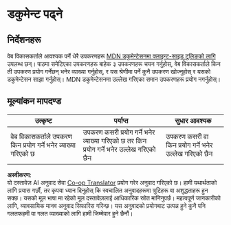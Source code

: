 <!--
CO_OP_TRANSLATOR_METADATA:
{
  "original_hash": "1ce4deaec80130d3a0a3c906568459fc",
  "translation_date": "2025-08-25T23:14:34+00:00",
  "source_file": "1-getting-started-lessons/1-intro-to-programming-languages/assignment.md",
  "language_code": "ne"
}
-->
# डकुमेन्ट पढ्ने

## निर्देशनहरू

वेब विकासकर्ताले आवश्यक पर्ने धेरै उपकरणहरू [MDN डकुमेन्टेसनमा क्लाइन्ट-साइड टूलिङको लागि](https://developer.mozilla.org/docs/Learn/Tools_and_testing/Understanding_client-side_tools/Overview) उपलब्ध छन्। पाठमा समेटिएका उपकरणहरू बाहेक ३ उपकरणहरू चयन गर्नुहोस्, वेब विकासकर्ताले किन ती उपकरण प्रयोग गर्नेछन् भनेर व्याख्या गर्नुहोस्, र यस श्रेणीमा पर्ने कुनै उपकरण खोज्नुहोस् र यसको डकुमेन्टेसन साझा गर्नुहोस्। MDN डकुमेन्टेसनमा उल्लेख गरिएका समान उपकरणहरू प्रयोग नगर्नुहोस्।

## मूल्यांकन मापदण्ड

उत्कृष्ट | पर्याप्त | सुधार आवश्यक
--- | --- | -- |
| वेब विकासकर्ताले उपकरण किन प्रयोग गर्ने भनेर व्याख्या गरिएको छ | उपकरण कसरी प्रयोग गर्ने भनेर व्याख्या गरिएको छ तर किन प्रयोग गर्ने भनेर उल्लेख गरिएको छैन | उपकरण कसरी वा किन प्रयोग गर्ने भनेर उल्लेख गरिएको छैन |

**अस्वीकरण**:  
यो दस्तावेज़ AI अनुवाद सेवा [Co-op Translator](https://github.com/Azure/co-op-translator) प्रयोग गरेर अनुवाद गरिएको छ। हामी यथार्थताको लागि प्रयास गर्छौं, तर कृपया ध्यान दिनुहोस् कि स्वचालित अनुवादहरूमा त्रुटिहरू वा अशुद्धताहरू हुन सक्छ। यसको मूल भाषा मा रहेको मूल दस्तावेज़लाई आधिकारिक स्रोत मानिनुपर्छ। महत्वपूर्ण जानकारीको लागि, व्यावसायिक मानव अनुवाद सिफारिस गरिन्छ। यस अनुवादको प्रयोगबाट उत्पन्न हुने कुनै पनि गलतफहमी वा गलत व्याख्याको लागि हामी जिम्मेवार हुने छैनौं।